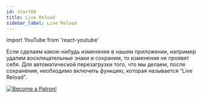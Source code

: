 ```yaml
---
id: start08
title: Live Reload
sidebar_label: Live Reload
---
```


import YouTube from 'react-youtube'

Если сделаем какое-нибудь изменение в нашем приложении, например удалим восклицательные знаки и сохраним, то изменения не проявят себя. Для автоматической перезагрузки того, что мы делаем, после сохранения, необходимо включить функцию, которая называется “Live Reload”.

<YouTube videoId='uISgghCjL38' />

[![Become a Patron!](/img/logo/patreon.png)](https://www.patreon.com/bePatron?u=31769291)

